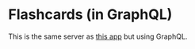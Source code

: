 # Flashcards (in GraphQL)

This is the same server as [this app](https://github.com/jlr7245/flashcards) but using GraphQL.
